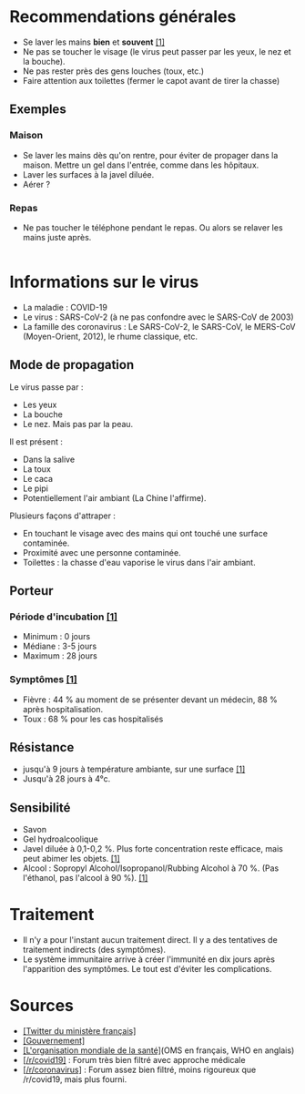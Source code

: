 # Recommendations générales
* Se laver les mains **bien** et **souvent** [[1]](https://www.ameli.fr/assure/sante/themes/gestes-barrieres/les-4-gestes-barrieres-adopter-pour-limiter-la-transmission-des-virus-de-lhiver)
* Ne pas se toucher le visage (le virus peut passer par les yeux, le nez et la bouche).
* Ne pas rester près des gens louches (toux, etc.)
* Faire attention aux toilettes (fermer le capot avant de tirer la chasse)

## Exemples
### Maison
* Se laver les mains dès qu'on rentre, pour éviter de propager dans la maison. Mettre un gel dans l'entrée, comme dans les hôpitaux.
* Laver les surfaces à la javel diluée. 
* Aérer ?
### Repas
* Ne pas toucher le téléphone pendant le repas. Ou alors se relaver les mains juste après.

```markdown
```

# Informations sur le virus
* La maladie : COVID-19
* Le virus : SARS-CoV-2 (à ne pas confondre avec le SARS-CoV de 2003)
* La famille des coronavirus : Le SARS-CoV-2, le SARS-CoV, le MERS-CoV (Moyen-Orient, 2012), le rhume classique, etc.
## Mode de propagation
Le virus passe par : 
* Les yeux
* La bouche
* Le nez. 
Mais pas par la peau.

Il est présent : 
* Dans la salive
* La toux
* Le caca
* Le pipi
* Potentiellement l'air ambiant (La Chine l'affirme).

Plusieurs façons d'attraper :
* En touchant le visage avec des mains qui ont touché une surface contaminée.
* Proximité avec une personne contaminée.
* Toilettes : la chasse d'eau vaporise le virus dans l'air ambiant.
## Porteur
### Période d'incubation [[1]](https://www.medrxiv.org/content/10.1101/2020.02.06.20020974v1)
* Minimum : 0 jours
* Médiane : 3-5 jours
* Maximum : 28 jours
### Symptômes [[1]](https://www.medrxiv.org/content/10.1101/2020.02.06.20020974v1)
* Fièvre : 44 % au moment de se présenter devant un médecin, 88 % après hospitalisation.
* Toux : 68 % pour les cas hospitalisés
## Résistance
* jusqu'à 9 jours à température ambiante, sur une surface [[1]](https://www.reddit.com/r/COVID19/comments/f8bpur/persistence_of_coronaviruses_on_inanimate/)
* Jusqu'à 28 jours à 4°c.
## Sensibilité
* Savon
* Gel hydroalcoolique
* Javel diluée à 0,1-0,2 %. Plus forte concentration reste efficace, mais peut abimer les objets. [[1]](https://www.reddit.com/r/COVID19/comments/f8bpur/persistence_of_coronaviruses_on_inanimate/)
* Alcool : Sopropyl Alcohol/Isopropanol/Rubbing Alcohol à 70 %. (Pas l'éthanol, pas l'alcool à 90 %). [[1]](https://www.reddit.com/r/COVID19/comments/f8bpur/persistence_of_coronaviruses_on_inanimate/)

# Traitement 
* Il n'y a pour l'instant aucun traitement direct. Il y a des tentatives de traitement indirects (des symptômes).
* Le système immunitaire arrive à créer l'immunité en dix jours après l'apparition des symptômes. Le tout est d'éviter les complications. 

# Sources
* [[Twitter du ministère français]](https://twitter.com/MinSoliSante)
* [[Gouvernement]](https://www.gouvernement.fr/)
* [[L'organisation mondiale de la santé]](https://www.who.int/fr)(OMS en français, WHO en anglais)
* [[/r/covid19]](https://www.reddit.com/r/covid19) : Forum très bien filtré avec approche médicale
* [[/r/coronavirus]](https://www.reddit.com/r/coronavirus) : Forum assez bien filtré, moins rigoureux que /r/covid19, mais plus fourni.
